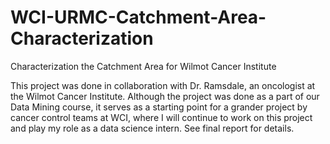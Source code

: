 # WCI-URMC-Catchment-Area-Characterization
Characterization the Catchment Area for Wilmot Cancer Institute

This project was done in collaboration with Dr. Ramsdale, an oncologist at the Wilmot Cancer Institute. Although the project was done as a part of our Data Mining course, it serves as a starting point for a grander project by cancer control teams at WCI, where I will continue to work on this project and play my role as a data science intern. See final report for details. 
